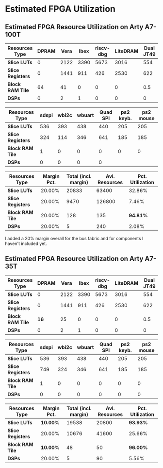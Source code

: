 Estimated FPGA Utilization
==========================

Estimated FPGA Resource Utilization on Arty A7-100T
----------------------------------------------------

| Resources Type | DPRAM | Vera | Ibex | riscv-dbg | LiteDRAM | Dual JT49 | Praxos DMA |
|----------------|-------|------|------|-----------|----------|-----------|------------|
|**Slice LUTs**|0|2122|3390|5673|3016|554|380|
|**Slice Registers**|0|1441|911|426|2530|622|167|
|**Block RAM Tile**|64|41|0|0|0|0.5|
|**DSPs**|0|2|1|0|0|0|

| Resources Type | sdspi | wbi2c | wbuart | Quad SPI | ps2 keyb. | ps2 mouse |
|----------------|-------|-------|--------|----------|-----------|-----------|
|**Slice LUTs**|536|393|438|440|205|205|
|**Slice Registers**|324|114|346|641|185|185|
|**Block RAM Tile**|1|0|0|0|0|0|
|**DSPs**|0|0|0|0|

| Resources Type | Margin Pct. | Total (incl. margin) | Avl. Resources | Pct. Utilization |
|----------------|-------------|----------------------|----------------|------------------|
|**Slice LUTs**|20.00%|20833|63400|32.86%|
|**Slice Registers**|20.00%|9470|126800|7.46%|
|**Block RAM Tile**|20.00%|128|135|**94.81%**|
|**DSPs**|20.00%|5|240|2.08%|

I added a 20% margin overall for the bus fabric and for components I haven't included yet.

Estimated FPGA Resource Utilization on Arty A7-35T
--------------------------------------------------

| Resources Type |  DPRAM | Vera | Ibex | riscv-dbg | LiteDRAM | Dual JT49 | Praxos DMA |
|----------------|--------|------|------|-----------|----------|-----------|------------|
|**Slice LUTs**|0|2122|3390|5673|3016|554|380|205|205
|**Slice Registers**|0|1441|911|426|2530|622|167|185|185
|**Block RAM Tile**|**16**|25|0|0|0|0.5|0|0
|**DSPs**|0|2|1|0|0|0|0|0

| Resources Type | sdspi | wbi2c | wbuart | Quad SPI | ps2 keyb. | ps2 mouse |
|----------------|-------|-------|--------|----------|-----------|-----------|
|**Slice LUTs**|536|393|438|440|205|205
|**Slice Registers**|749|324|346|641|185|185
|**Block RAM Tile**|1|0|0|0|0|0
|**DSPs**|0|0|0|0|0|0

| Resources Type | Margin Pct. | Total (incl. margin) | Avl. Resources | Pct. Utilization |
|----------------|-------------|----------------------|----------------|------------------|
|**Slice LUTs**|**10.00%**|19538|20800|**93.93%**
|**Slice Registers**|20.00%|10676|41600|25.66%
|**Block RAM Tile**|**10.00%**|48|50|**96.00%**
|**DSPs**|20.00%|5|90|5.56%
